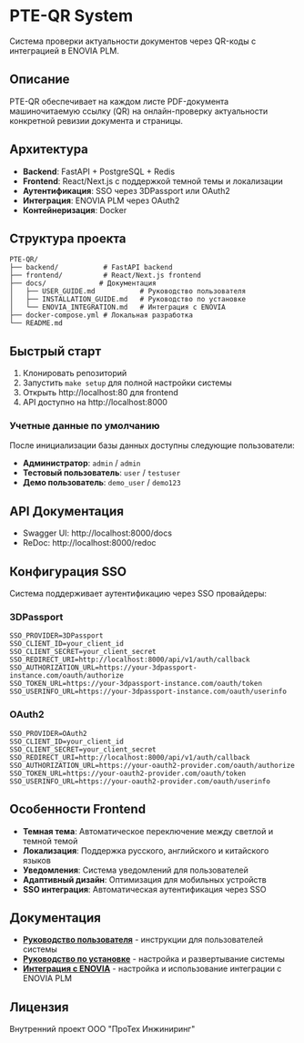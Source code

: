 # PTE-QR System

Система проверки актуальности документов через QR-коды с интеграцией в ENOVIA PLM.

## Описание

PTE-QR обеспечивает на каждом листе PDF-документа машиночитаемую ссылку (QR) на онлайн-проверку актуальности конкретной ревизии документа и страницы.

## Архитектура

- **Backend**: FastAPI + PostgreSQL + Redis
- **Frontend**: React/Next.js с поддержкой темной темы и локализации
- **Аутентификация**: SSO через 3DPassport или OAuth2
- **Интеграция**: ENOVIA PLM через OAuth2
- **Контейнеризация**: Docker

## Структура проекта

```
PTE-QR/
├── backend/           # FastAPI backend
├── frontend/          # React/Next.js frontend
├── docs/             # Документация
│   ├── USER_GUIDE.md           # Руководство пользователя
│   ├── INSTALLATION_GUIDE.md   # Руководство по установке
│   └── ENOVIA_INTEGRATION.md   # Интеграция с ENOVIA
├── docker-compose.yml # Локальная разработка
└── README.md
```

## Быстрый старт

1. Клонировать репозиторий
2. Запустить `make setup` для полной настройки системы
3. Открыть http://localhost:80 для frontend
4. API доступно на http://localhost:8000

### Учетные данные по умолчанию

После инициализации базы данных доступны следующие пользователи:

- **Администратор**: `admin` / `admin`
- **Тестовый пользователь**: `user` / `testuser`  
- **Демо пользователь**: `demo_user` / `demo123`

## API Документация

- Swagger UI: http://localhost:8000/docs
- ReDoc: http://localhost:8000/redoc

## Конфигурация SSO

Система поддерживает аутентификацию через SSO провайдеры:

### 3DPassport
```env
SSO_PROVIDER=3DPassport
SSO_CLIENT_ID=your_client_id
SSO_CLIENT_SECRET=your_client_secret
SSO_REDIRECT_URI=http://localhost:8000/api/v1/auth/callback
SSO_AUTHORIZATION_URL=https://your-3dpassport-instance.com/oauth/authorize
SSO_TOKEN_URL=https://your-3dpassport-instance.com/oauth/token
SSO_USERINFO_URL=https://your-3dpassport-instance.com/oauth/userinfo
```

### OAuth2
```env
SSO_PROVIDER=OAuth2
SSO_CLIENT_ID=your_client_id
SSO_CLIENT_SECRET=your_client_secret
SSO_REDIRECT_URI=http://localhost:8000/api/v1/auth/callback
SSO_AUTHORIZATION_URL=https://your-oauth2-provider.com/oauth/authorize
SSO_TOKEN_URL=https://your-oauth2-provider.com/oauth/token
SSO_USERINFO_URL=https://your-oauth2-provider.com/oauth/userinfo
```

## Особенности Frontend

- **Темная тема**: Автоматическое переключение между светлой и темной темой
- **Локализация**: Поддержка русского, английского и китайского языков
- **Уведомления**: Система уведомлений для пользователей
- **Адаптивный дизайн**: Оптимизация для мобильных устройств
- **SSO интеграция**: Автоматическая аутентификация через SSO

## Документация

- **[Руководство пользователя](docs/USER_GUIDE.md)** - инструкции для пользователей системы
- **[Руководство по установке](docs/INSTALLATION_GUIDE.md)** - настройка и развертывание системы
- **[Интеграция с ENOVIA](docs/ENOVIA_INTEGRATION.md)** - настройка и использование интеграции с ENOVIA PLM

## Лицензия

Внутренний проект ООО "ПроТех Инжиниринг"
